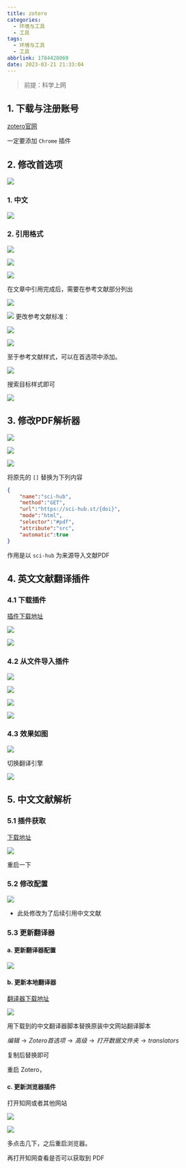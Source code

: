 ```yaml
---
title: zotero
categories:
  - 环境与工具
  - 工具
tags:
  - 环境与工具
  - 工具
abbrlink: 1784428069
date: 2023-03-21 21:33:04
---
```



> 前提：科学上网

## 1. 下载与注册账号

[zotero官网](https://www.zotero.org/)

一定要添加 `Chrome` 插件

## 2. 修改首选项

![](3-zotera/image-20230321221811842.png)

### 1. 中文

![](3-zotera/image-20230321221835630.png)

### 2. 引用格式

![](3-zotera/image-20230321222120060.png)


![](3-zotera/image-20230321222610155.png)


![](3-zotera/image-20230321222635927.png)

在文章中引用完成后，需要在参考文献部分列出

![](3-zotera/image-20230321222900985.png)

![](3-zotera/image-20230321223854459.png)
更改参考文献标准：

![](3-zotera/image-20230321223934720.png)

![](3-zotera/image-20230321224059133.png)

至于参考文献样式，可以在首选项中添加。

![](3-zotera/image-20230321224157099.png)

搜索目标样式即可

![](3-zotera/image-20230321224356757.png)

## 3. 修改PDF解析器

![](3-zotera/image-20230321224552192.png)

![](3-zotera/image-20230321224608203.png)

![](3-zotera/image-20230321224631795.png)

将原先的 `[]` 替换为下列内容

```json
{     
	"name":"sci-hub",     
	"method":"GET",     
	"url":"https://sci-hub.st/{doi}",     
	"mode":"html",     
	"selector":"#pdf",     
	"attribute":"src",     
	"automatic":true 
}
```

作用是以 `sci-hub` 为来源导入文献PDF

## 4. 英文文献翻译插件

### 4.1 下载插件

[插件下载地址](https://github.com/windingwind/zotero-pdf-translate/releases)

![](3-zotera/image-20230321225646966.png)

![](3-zotera/image-20230321225728551.png)

### 4.2 从文件导入插件

![](3-zotera/image-20230321231525809.png)



![](3-zotera/image-20230321231448581.png)

![](3-zotera/image-20230321231550179.png)

![](3-zotera/image-20230321231602289.png)

### 4.3 效果如图

![](3-zotera/image-20230321232347047.png)


切换翻译引擎

![](3-zotera/image-20230321232530135.png)


## 5. 中文文献解析

### 5.1 插件获取

[下载地址](https://github.com/l0o0/jasminum/releases)

![](3-zotera/image-20230321233258415.png)

重启一下

### 5.2 修改配置

![](3-zotera/image-20230321233524322.png)

- 此处修改为了后续引用中文文献

### 5.3 更新翻译器

#### a. 更新翻译器配置

![](3-zotera/image-20230321233645536.png)


#### b. 更新本地翻译器

[翻译器下载地址](https://github.com/l0o0/translators_CN)

![](3-zotera/image-20230321235548736.png)

用下载到的中文翻译器脚本替换原装中文网站翻译脚本

$编辑\rightarrow Zotero首选项\rightarrow 高级\rightarrow 打开数据文件夹\rightarrow translators$

复制后替换即可

重启 Zotero，

#### c. 更新浏览器插件

打开知网或者其他网站

![](3-zotera/image-20230321233949384.png)


![](3-zotera/image-20230321234001731.png)

多点击几下，之后重启浏览器。

再打开知网查看是否可以获取到 PDF

